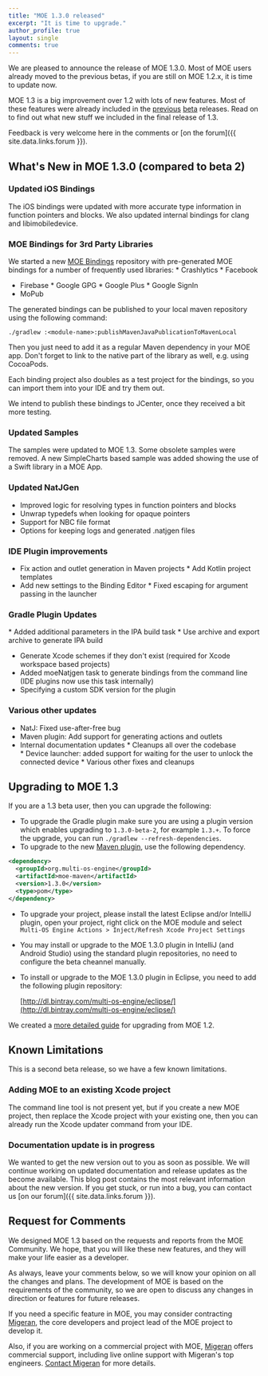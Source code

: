 ```yaml
---
title: "MOE 1.3.0 released"
excerpt: "It is time to upgrade."
author_profile: true
layout: single
comments: true
---
```


We are pleased to announce the release of MOE 1.3.0. Most of MOE users already moved to the previous betas, if you are still on MOE 1.2.x, it is time to update now. 

MOE 1.3 is a big improvement over 1.2 with lots of new features. Most of these features were already included in the [previous](/blog/2016-12-16-moe-1.3.0-beta-1-released/) [beta](/blog/2017-01-25-moe-1.3.0-beta-2-released/) releases. Read on to find out what new stuff we included in the final release of 1.3.

Feedback is very welcome here in the comments or [on the forum]({{ site.data.links.forum }}).

## What's New in MOE 1.3.0 (compared to beta 2)

### Updated iOS Bindings

The iOS bindings were updated with more accurate type information in function pointers and blocks. We also updated internal bindings for clang and libimobiledevice. 

### MOE Bindings for 3rd Party Libraries

We started a new [MOE Bindings](https://github.com/multi-os-engine/moe-bindings) repository with pre-generated MOE bindings for a number of frequently used libraries:
* Crashlytics
* Facebook
* Firebase 
* Google GPG
* Google Plus
* Google SignIn
* MoPub

The generated bindings can be published to your local maven repository using the following command:

```shell
./gradlew :<module-name>:publishMavenJavaPublicationToMavenLocal
```   

Then you just need to add it as a regular Maven dependency in your MOE app. Don't forget to link to the native part of the library as well, e.g. using CocoaPods.

Each binding project also doubles as a test project for the bindings, so you can import them into your IDE and try them out.

We intend to publish these bindings to JCenter, once they received a bit more testing.

### Updated Samples

The samples were updated to MOE 1.3. Some obsolete samples were removed. A new SimpleCharts based sample was added showing the use of a Swift library in a MOE App.

### Updated NatJGen

* Improved logic for resolving types in function pointers and blocks
* Unwrap typedefs when looking for opaque pointers
* Support for NBC file format
* Options for keeping logs and generated .natjgen files 

### IDE Plugin improvements

* Fix action and outlet generation in Maven projects
* Add Kotlin project templates
* Add new settings to the Binding Editor
* Fixed escaping for argument passing in the launcher

### Gradle Plugin Updates

* Added additional parameters in the IPA build task
* Use archive and export archive to generate IPA build
* Generate Xcode schemes if they don't exist (required for Xcode workspace based projects)
* Added moeNatjgen task to generate bindings from the command line (IDE plugins now use this task internally)
* Specifying a custom SDK version for the plugin

### Various other updates

* NatJ: Fixed use-after-free bug
* Maven plugin: Add support for generating actions and outlets
* Internal documentation updates
* Cleanups all over the codebase
* Device launcher: added support for waiting for the user to unlock the connected device
* Various other fixes and cleanups

## Upgrading to MOE 1.3

If you are a 1.3 beta user, then you can upgrade the following:

- To upgrade the Gradle plugin make sure you are using a plugin version which enables upgrading to `1.3.0-beta-2`, for example `1.3.+`. To force the upgrade, you can run `./gradlew --refresh-dependencies`.
- To upgrade to the new [Maven plugin](https://bintray.com/multi-os-engine/maven-dev/moe-maven/1.3.0), use the following dependency.

```xml
<dependency>
  <groupId>org.multi-os-engine</groupId>
  <artifactId>moe-maven</artifactId>
  <version>1.3.0</version>
  <type>pom</type>
</dependency>
```

* To upgrade your project, please install the latest Eclipse and/or IntelliJ plugin, open your project, right click on the MOE module and select `Multi-OS Engine Actions > Inject/Refresh Xcode Project Settings`
* You may install or upgrade to the MOE 1.3.0 plugin in IntelliJ (and Android Studio) using the standard plugin repositories, no need to configure the beta cheannel manually.
* To install or upgrade to the MOE 1.3.0 plugin in Eclipse, you need to add the following plugin repository:
	
	[http://dl.bintray.com/multi-os-engine/eclipse/](http://dl.bintray.com/multi-os-engine/eclipse/)

We created a [more detailed guide](https://github.com/multi-os-engine/moe-plugin-gradle/blob/master/doc/Upgrading-to-Multi-OS-Engine-1.3.md) for upgrading from MOE 1.2.

## Known Limitations

This is a second beta release, so we have a few known limitations.

### Adding MOE to an existing Xcode project

The command line tool is not present yet, but if you create a new MOE project, then replace the Xcode project with your existing one, then you can already run the Xcode updater command from your IDE.

### Documentation update is in progress

We wanted to get the new version out to you as soon as possible. We will continue working on updated documentation and release updates as the become available. This blog post contains the most relevant information about the new version. If you get stuck, or run into a bug, you can contact us [on our forum]({{ site.data.links.forum }}).

## Request for Comments

 We designed MOE 1.3 based on the requests and reports from the MOE Community. We hope, that you will like these new features, and they will make your life easier as a developer.

As always, leave your comments below, so we will know your opinion on all the changes and plans. The development of MOE is based on the requirements of the community, so we are open to discuss any changes in direction or features for future releases.

If you need a specific feature in MOE, you may consider contracting  [Migeran](https://migeran.com), the core developers and project lead of the MOE project to develop it.

Also, if you are working on a commercial project with MOE, [Migeran](https://migeran.com) offers commercial support, including live online support with Migeran's top engineers. [Contact Migeran](https://migeran.com/contact/) for more details.
